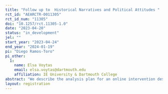 ```yaml
---
title: "Follow up to  Historical Narratives and Political Attitudes "
rct_id: "AEARCTR-0011305"
rct_id_num: "11305"
doi: "10.1257/rct.11305-1.0"
date: "2023-04-20"
status: "in_development"
jel: ""
start_year: "2023-04-24"
end_year: "2024-01-19"
pi: "Diego Ramos-Toro"
pi_other:
  1:
    name: Elsa Voytas
    email: elsa.voytas@dartmouth.edu
    affiliation: IE University & Dartmouth College
abstract: "We describe the analysis plan for an online intervention designed to learn the historical views among different demographic groups in the US and to determine whether enquiring about these views has an effect on political attitudes and polarization. The study is a follow-up that builds on a previous round of data collection (AEARCTR-0009108), implementing the same methodology and asking similar questions from a different set of participants recruited through a different platform (Prolific). We will include new questions about the need to discuss historical and contemporary racial inequities in educational spaces, perceptions of racial inequities today, and agreement with historical narratives that were generated based on the previous round of data collection."
layout: registration
---
```


